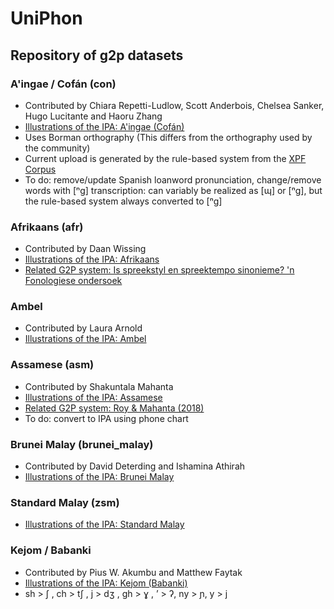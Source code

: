# UniPhon
## Repository of g2p datasets

### A'ingae / Cofán (con)
- Contributed by Chiara Repetti-Ludlow, Scott Anderbois, Chelsea Sanker, Hugo Lucitante and Haoru Zhang
- [Illustrations of the IPA: A'ingae (Cofán)](https://www.cambridge.org/core/journals/journal-of-the-international-phonetic-association/article/abs/aingae-cofan/FF9C79364367200949AC46DC36383D00)
- Uses Borman orthography (This differs from the orthography used by the community)
- Current upload is generated by the rule-based system from the [XPF Corpus](https://cohenpr-xpf.github.io/XPF/About.html)
- To do: remove/update Spanish loanword pronunciation, change/remove words with [ⁿg] transcription: <g> can variably be realized as [ɰ] or [ⁿg], but the rule-based system always converted <g> to [ⁿg] 
  
### Afrikaans (afr)
- Contributed by Daan Wissing
- [Illustrations of the IPA: Afrikaans](https://www.cambridge.org/core/journals/journal-of-the-international-phonetic-association/article/afrikaans/2A6D5AC1AE493D1CCE3C1EFF6E0FEE77)
- [Related G2P system: Is spreekstyl en spreektempo sinonieme? 'n Fonologiese ondersoek](https://www.researchgate.net/journal/Southern-African-Linguistics-and-Applied-Language-Studies-1727-9461)

### Ambel
- Contributed by Laura Arnold
- [Illustrations of the IPA: Ambel](https://www.cambridge.org/core/journals/journal-of-the-international-phonetic-association/article/abs/ambel/D9E2B1D9B3479E646D53D60112712FFD)

### Assamese (asm)
- Contributed by Shakuntala Mahanta
- [Illustrations of the IPA: Assamese](https://www.cambridge.org/core/journals/journal-of-the-international-phonetic-association/article/assamese/FD4090937A7BC4318FCF1117E82313E4)
- [Related G2P system: Roy & Mahanta (2018)](https://www.isca-speech.org/archive/interspeech_2018/roy18_interspeech.html)
- To do: convert to IPA using phone chart

### Brunei Malay (brunei_malay)
- Contributed by David Deterding and Ishamina Athirah
- [Illustrations of the IPA: Brunei Malay](https://www.cambridge.org/core/journals/journal-of-the-international-phonetic-association/article/brunei-malay/37436246DB8F85B1EAA498E5389A3D49)

### Standard Malay (zsm)
- [Illustrations of the IPA: Standard Malay](https://www.cambridge.org/core/journals/journal-of-the-international-phonetic-association/article/standard-malay-brunei/F08DBC925B1AC32E65E6291C487F845A)
  
### Kejom / Babanki 
- Contributed by Pius W. Akumbu and Matthew Faytak
- [Illustrations of the IPA: Kejom (Babanki)](https://www.cambridge.org/core/journals/journal-of-the-international-phonetic-association/article/kejom-babanki/3578EBCCFA2818E4FCF4455E834DBEC3)
- sh > ʃ , ch > tʃ , j > dʒ , gh > ɣ ,  ’ > ʔ, ny > ɲ, y > j 
  

